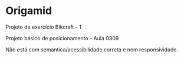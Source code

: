 # Origamid
Projeto de exercício Bikcraft - 1

Projeto básico de posicionamento - Aula 0309

Não está com semantica/acessibilidade correta e nem responsividade.
